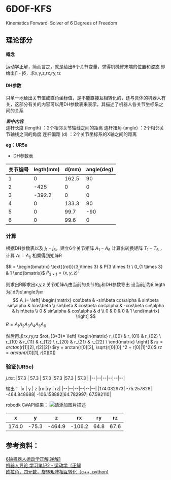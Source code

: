 # 6DOF-KFS
Kinematics Forward· Solver of 6 Degrees of Freedom

## 理论部分
#### 概念
运动学正解，简而言之，就是给出6个关节变量，求得机械臂末端的位置和姿态
即给出j1 - j6​，求x,y,z,rx,ry,rz​

#### DH参数
只单一地给出关节值或直角坐标值，是不能直接互相转化的，还与具体的机器人有关，这部分有关的内容可以用DH参数表来表示，其描述了机器人各关节坐标系之间的关系

***表中内容***  
连杆长度 (length) ：2个相邻关节轴线之间的距离
连杆扭角 (angle) ：2个相邻关节轴线之间的角度
连杆偏距 (d) ：2个关节坐标系的X轴之间的距离

**eg：UR5e**
- DH参数表

|关节编号	|legth(mm)	|d(mm)	|angle(deg)|
|--|--|--|--|
|1	|0	|162.5	|90|
|2|	-425|	0|	0|
|3	|-392.2	|0|	0|
|4|	0|	133.3|	90|
|5|	0|	99.7|	-90|
|6|	0|	99.6|	0|
### 计算
根据DH参数表以及
$j_1 - j_6​$
，建立6个关节矩阵
$​A_1-A_6$
计算出转换矩阵
$T_1-T_6$
，计算
$A_1-A_6$
相乘得到矩阵R

$R = \begin{bmatrix} \text{{rot}}{3 \times 3} & P{3 \times 1} \ 0_{1 \times 3} & 1 \end{bmatrix}$
$P_{3 \times 1} = (x, y, z)^T$

则求出R即求出x,y,z
关节矩阵$A_i$由当前的关节的$j_i$和DH参数导出
设当前$j_i$为$\beta$,legth为$l$,d为$d$,angle为$\alpha$
$$
A_i=
\left[
 \begin{matrix}
   cos\beta & -sin\beta cos\alpha & sin\beta sin\alpha & lcos\beta \\
   sin\beta & cos\beta cos\alpha & -cos\beta sin\alpha & lsin\beta \\
   0 & sin\alpha & cos\alpha & d  \\
   0 & 0 & 0 & 1 
  \end{matrix} 
\right]
$$
$R=A_1A_2A_3A_4A_5A_6$

然后再求rx,ry,rz
$rot_{3*3}=
\left[
 \begin{matrix}
   r_{00} & r_{01} &  r_{02}  \\
   r_{10} &  r_{11}  &  r_{12}  \\
   r_{20} &  r_{21}  & r_{22}   \\
  \end{matrix} 
\right]
$
$rx = arctan(r[1][2], r[2][2])$
$ry = arctan(r[0][2], \sqrt{r[0][0] ^2 + r[0][1]^2})$
$rz = arctan(r[0][1], r[0][0])$

### 验证(UR5e)
$j.txt:$
|57.3    |  57.3   |  57.3   |57.3   |57.3  | 57.3 |
|--|--|--|--|--|--|

输出：
|x     | y  |  z  |rx  |ry | rz|
|--|--|--|--|--|--|
|174.032973| -75.257828| -464.848688| -106.158882|64.782997| 67.592110|

robodk C#API结果：
![请添加图片描述](https://img-blog.csdnimg.cn/0fa62c5aecf4423c80685df5c50f5611.png)

|x     | y  |  z  |rx  |ry | rz|
|--|--|--|--|--|--|
|174.0| -75.3| -464.9| -106.2|64.8| 67.6|

## 参考资料：
[6轴机器人运动学正解,逆解1](https://blog.csdn.net/weixin_37942267/article/details/78806448?spm=1001.2014.3001.5502)  
[机器人导论 学习笔记2 - 运动学（正解](https://blog.csdn.net/u013039705/article/details/88894743)  
[欧拉角，四元数，旋转矩阵相互转化（c++, python)](https://zhuanlan.zhihu.com/p/259999988)
